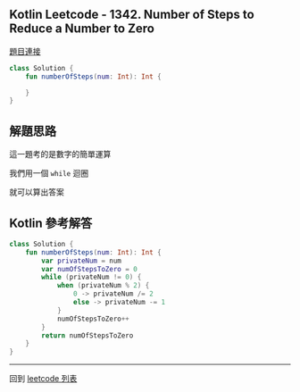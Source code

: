 ## Kotlin Leetcode - 1342. Number of Steps to Reduce a Number to Zero

[題目連接](https://leetcode.com/problems/number-of-steps-to-reduce-a-number-to-zero/)

```kotlin
class Solution {
    fun numberOfSteps(num: Int): Int {

    }
}
```

## 解題思路

這一題考的是數字的簡單運算

我們用一個 `while` 迴圈 

就可以算出答案

## Kotlin 參考解答

```kotlin
class Solution {
    fun numberOfSteps(num: Int): Int {
        var privateNum = num
        var numOfStepsToZero = 0
        while (privateNum != 0) {
            when (privateNum % 2) {
                0 -> privateNum /= 2
                else -> privateNum -= 1
            }
            numOfStepsToZero++
        }
        return numOfStepsToZero
    }
}
```

------

回到 [leetcode 列表](index.md)
